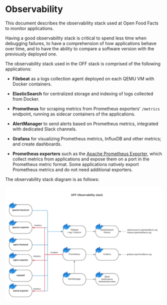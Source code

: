 # Observability

This document describes the observability stack used at Open Food Facts to monitor applications. 

Having a good observability stack is critical to spend less time when debugging failures, to have a comprehension of how applications behave over time, and to have the ability to compare a software version with the previously deployed one.

The observability stack used in the OFF stack is comprised of the following applications:

* **Filebeat** as a logs collection agent deployed on each QEMU VM with Docker containers.

* **ElasticSearch** for centralized storage and indexing of logs collected from Docker.

* **Prometheus** for scraping metrics from Prometheus exporters' `/metrics` endpoint, running as sidecar containers of the applications.

* **AlertManager** to send alerts based on Prometheus metrics, integrated with dedicated Slack channels.

* **Grafana** for visualizing Prometheus metrics, InfluxDB and other metrics; and create dashboards.

* **Prometheus exporters** such as the [Apache Prometheus Exporter](https://github.com/Lusitaniae/apache_exporter), which collect metrics from applications and expose them on a port in the Prometheus metric format. Some applications natively export Prometheus metrics and do not need additional exporters.

The observability stack diagram is as follows:

![Observability stack](./img/obs_stack.png)
